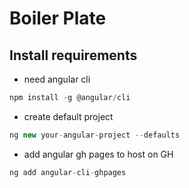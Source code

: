 # Boiler Plate

## Install requirements
- need angular cli 
```typescript
npm install -g @angular/cli
```
- create default project
```typescript
ng new your-angular-project --defaults
```
- add angular gh pages to host on GH
```typescript
ng add angular-cli-ghpages
```